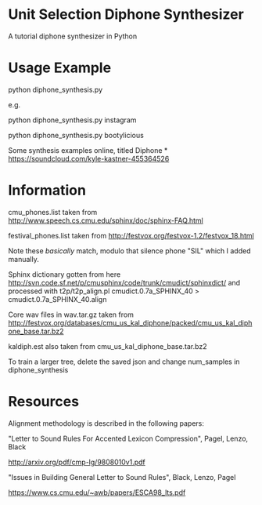 # Unit Selection Diphone Synthesizer 
A tutorial diphone synthesizer in Python

# Usage Example
python diphone_synthesis.py <word>

e.g.

python diphone_synthesis.py instagram

python diphone_synthesis.py bootylicious

Some synthesis examples online, titled Diphone * https://soundcloud.com/kyle-kastner-455364526

# Information
cmu_phones.list taken from http://www.speech.cs.cmu.edu/sphinx/doc/sphinx-FAQ.html

festival_phones.list taken from http://festvox.org/festvox-1.2/festvox_18.html

Note these *basically* match, modulo that silence phone "SIL" which I added manually.

Sphinx dictionary gotten from here http://svn.code.sf.net/p/cmusphinx/code/trunk/cmudict/sphinxdict/
and processed with t2p/t2p_align.pl cmudict.0.7a_SPHINX_40 > cmudict.0.7a_SPHINX_40.align

Core wav files in wav.tar.gz taken from http://festvox.org/databases/cmu_us_kal_diphone/packed/cmu_us_kal_diphone_base.tar.bz2

kaldiph.est also taken from cmu_us_kal_diphone_base.tar.bz2

To train a larger tree, delete the saved json and change num_samples
in diphone_synthesis

# Resources
Alignment methodology is described in the following papers:

"Letter to Sound Rules For Accented Lexicon Compression", Pagel, Lenzo, Black

http://arxiv.org/pdf/cmp-lg/9808010v1.pdf

"Issues in Building General Letter to Sound Rules", Black, Lenzo, Pagel

https://www.cs.cmu.edu/~awb/papers/ESCA98_lts.pdf
